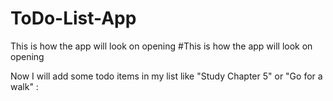 ﻿# ToDo-List-App
 This is how the app will look on opening 
#This is how the app will look on opening 

Now I will add some todo items in my list like "Study Chapter 5" or "Go for a walk" :
